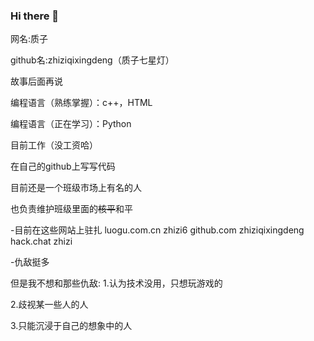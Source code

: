 ### Hi there 👋
网名:质子

github名:zhiziqixingdeng（质子七星灯）

故事后面再说

编程语言（熟练掌握）：c++，HTML

编程语言（正在学习）：Python

目前工作（没工资哈）

在自己的github上写写代码

目前还是一个班级市场上有名的人

也负责维护班级里面的~~核平~~和平

-目前在这些网站上驻扎
luogu.com.cn zhizi6
github.com zhiziqixingdeng
hack.chat zhizi

-仇敌挺多

但是我不想和那些仇敌:
1.认为技术没用，只想玩游戏的

2.歧视某一些人的人

3.只能沉浸于自己的想象中的人

